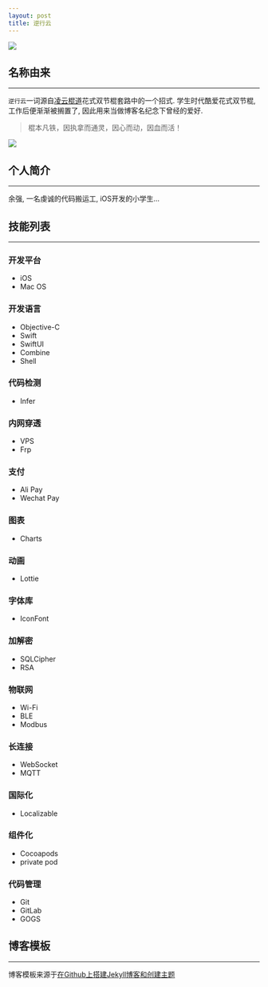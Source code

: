 ```yaml
---
layout: post
title: 逆行云
---
```


![](http://yuqiangcoder.com/assets/postImages/ios/lingyun.jpg)

## 名称由来
----
`逆行云`一词源自[凌云棍道](http://www.sjg8.com/tags/lingyun/)花式双节棍套路中的一个招式. 学生时代酷爱花式双节棍, 工作后便渐渐被搁置了, 因此用来当做博客名纪念下曾经的爱好.
> 棍本凡铁，因执拿而通灵，因心而动，因血而活！

![](http://yuqiangcoder.com/assets/postImages/ios/lingyun2.jpg)

## 个人简介
----
余强, 一名虔诚的代码搬运工, iOS开发的小学生...

## 技能列表
----
### 开发平台
* iOS
* Mac OS

### 开发语言
* Objective-C
* Swift
* SwiftUI
* Combine
* Shell

### 代码检测
* Infer

### 内网穿透
* VPS
* Frp

### 支付
* Ali Pay
* Wechat Pay

### 图表
* Charts

### 动画
* Lottie

### 字体库
* IconFont

### 加解密
* SQLCipher
* RSA

### 物联网
* Wi-Fi
* BLE
* Modbus

### 长连接
* WebSocket
* MQTT

### 国际化
* Localizable

### 组件化
* Cocoapods
* private pod

### 代码管理
* Git
* GitLab
* GOGS

## 博客模板
----
博客模板来源于[在Github上搭建Jekyll博客和创建主题](http://liuyanwei.jumppo.com/2014/02/12/how-to-deploy-a-blog-on-github-by-jekyll.html)



